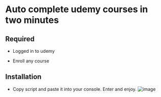 # Auto complete udemy courses in two minutes


## Required

- Logged in to udemy

- Enroll any course
## Installation

- Copy script and paste it into your console. Enter and enjoy.
  ![image](https://github.com/user-attachments/assets/5f4f06b5-c259-4c7e-b028-db72d1895f99)
